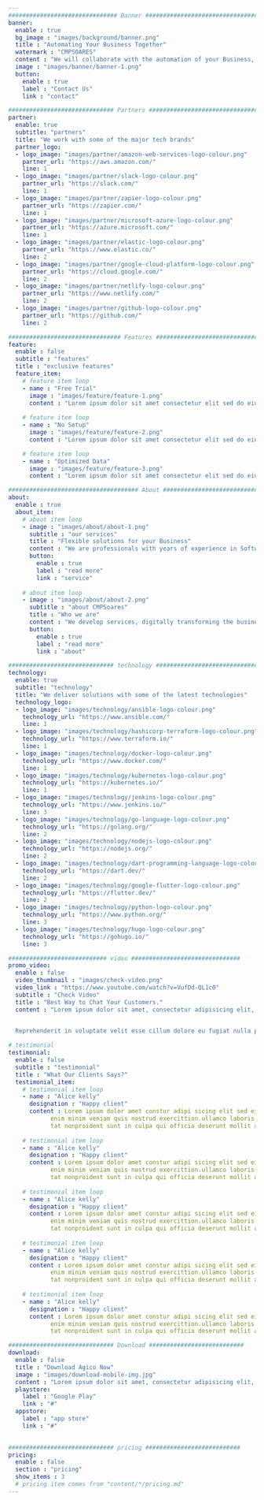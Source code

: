 ```yaml
---
############################### Banner #################################
banner:
  enable : true
  bg_image : "images/background/banner.png"
  title : "Automating Your Business Together"
  watermark : "CMPSOARES"
  content : "We will collaborate with the automation of your Business, Digital Transformation and Presence."
  image : "images/banner/banner-1.png"
  button:
    enable : true
    label : "Contact Us"
    link : "contact"

############################## Partners #################################
partner:
  enable: true
  subtitle: "partners"
  title: "We work with some of the major tech brands"
  partner_logo:
  - logo_image: "images/partner/amazon-web-services-logo-colour.png"
    partner_url: "https://aws.amazon.com/"
    line: 1
  - logo_image: "images/partner/slack-logo-colour.png"
    partner_url: "https://slack.com/"
    line: 1
  - logo_image: "images/partner/zapier-logo-colour.png"
    partner_url: "https://zapier.com/"
    line: 1
  - logo_image: "images/partner/microsoft-azure-logo-colour.png"
    partner_url: "https://azure.microsoft.com/"
    line: 1
  - logo_image: "images/partner/elastic-logo-colour.png"
    partner_url: "https://www.elastic.co/"
    line: 2
  - logo_image: "images/partner/google-cloud-platform-logo-colour.png"
    partner_url: "https://cloud.google.com/"
    line: 2
  - logo_image: "images/partner/netlify-logo-colour.png"
    partner_url: "https://www.netlify.com/"
    line: 2
  - logo_image: "images/partner/github-logo-colour.png"
    partner_url: "https://github.com/"
    line: 2

################################ Features ###############################
feature:
  enable : false
  subtitle : "features"
  title : "exclusive features"
  feature_item:
    # feature item loop
    - name : "Free Trial"
      image : "images/feature/feature-1.png"
      content : "Lorem ipsum dolor sit amet consectetur elit sed do eiusmod tempor incididunt labore dolore magna."
      
    # feature item loop
    - name : "No Setup"
      image : "images/feature/feature-2.png"
      content : "Lorem ipsum dolor sit amet consectetur elit sed do eiusmod tempor incididunt labore dolore magna."

    # feature item loop
    - name : "Optimized Data"
      image : "images/feature/feature-3.png"
      content : "Lorem ipsum dolor sit amet consectetur elit sed do eiusmod tempor incididunt labore dolore magna."

##################################### About #############################
about:
  enable : true
  about_item:
    # about item loop
    - image : "images/about/about-1.png"
      subtitle : "our services"
      title : "Flexible solutions for your Business"
      content : "We are professionals with years of experience in Software & Application Development, Process Automation, Cloud and On-Prem Infrastructure Orchestration, Site Reliability and DevOps Practices.<br><br>We can assist you and your team with your solution design and development needs."
      button:
        enable : true
        label : "read more"
        link : "service"
        
    # about item loop
    - image : "images/about/about-2.png"
      subtitle : "about CMPSoares"
      title : "Who we are"
      content : "We develop services, digitally transforming the business, and helping migrate to the cloud, renew legacy applications and train professionals in achieving the latest practices in productivity, DevOps, distributed systems and cloud software."
      button:
        enable : true
        label : "read more"
        link : "about"

############################## technology #################################
technology:
  enable: true
  subtitle: "technology"
  title: "We deliver solutions with some of the latest technologies"
  technology_logo:
  - logo_image: "images/technology/ansible-logo-colour.png"
    technology_url: "https://www.ansible.com/"
    line: 1
  - logo_image: "images/technology/hashicorp-terraform-logo-colour.png"
    technology_url: "https://www.terraform.io/"
    line: 1
  - logo_image: "images/technology/docker-logo-colour.png"
    technology_url: "https://www.docker.com/"
    line: 1
  - logo_image: "images/technology/kubernetes-logo-colour.png"
    technology_url: "https://kubernetes.io/"
    line: 1
  - logo_image: "images/technology/jenkins-logo-colour.png"
    technology_url: "https://www.jenkins.io/"
    line: 3
  - logo_image: "images/technology/go-language-logo-colour.png"
    technology_url: "https://golang.org/"
    line: 2
  - logo_image: "images/technology/nodejs-logo-colour.png"
    technology_url: "https://nodejs.org/"
    line: 2
  - logo_image: "images/technology/dart-programming-language-logo-colour.png"
    technology_url: "https://dart.dev/"
    line: 2
  - logo_image: "images/technology/google-flutter-logo-colour.png"
    technology_url: "https://flutter.dev/"
    line: 2
  - logo_image: "images/technology/python-logo-colour.png"
    technology_url: "https://www.python.org/"
    line: 3
  - logo_image: "images/technology/hugo-logo-colour.png"
    technology_url: "https://gohugo.io/"
    line: 3

############################ video ###############################
promo_video:
  enable : false
  video_thumbnail : "images/check-video.png"
  video_link : "https://www.youtube.com/watch?v=VufDd-QL1c0"
  subtitle : "Check Video"
  title : "Best Way to Chat Your Customers."
  content : "Lorem ipsum dolor sit amet, consectetur adipisicing elit, sed do eiusmod tempor incididunt ut labore et dolore magna aliqua. Ut enim ad minim veniam quis nostrud exercitation ullamco laboris nisi aliquip commodo consequat. duis aute.
  

  Reprehenderit in voluptate velit esse cillum dolore eu fugiat nulla pariatur excepteur sint occaecat cupidatat non proident."

# testimonial
testimonial:
  enable : false
  subtitle : "testimonial"
  title : "What Our Clients Says?"
  testimonial_item:
    # testimonial item loop
    - name : "Alice kelly"
      designation : "Happy client"
      content : Lorem ipsum dolor amet constur adipi sicing elit sed eiusmtempor incid dolore magna aliqu.
            enim minim veniam quis nostrud exercittion.ullamco laboris nisi ut aliquip excepteur sint occaecat cuida
            tat nonproident sunt in culpa qui officia deserunt mollit anim id est laborum. sed ut perspiciatis.
            
    # testimonial item loop
    - name : "Alice kelly"
      designation : "Happy client"
      content : Lorem ipsum dolor amet constur adipi sicing elit sed eiusmtempor incid dolore magna aliqu.
            enim minim veniam quis nostrud exercittion.ullamco laboris nisi ut aliquip excepteur sint occaecat cuida
            tat nonproident sunt in culpa qui officia deserunt mollit anim id est laborum. sed ut perspiciatis.
            
    # testimonial item loop
    - name : "Alice kelly"
      designation : "Happy client"
      content : Lorem ipsum dolor amet constur adipi sicing elit sed eiusmtempor incid dolore magna aliqu.
            enim minim veniam quis nostrud exercittion.ullamco laboris nisi ut aliquip excepteur sint occaecat cuida
            tat nonproident sunt in culpa qui officia deserunt mollit anim id est laborum. sed ut perspiciatis.
            
    # testimonial item loop
    - name : "Alice kelly"
      designation : "Happy client"
      content : Lorem ipsum dolor amet constur adipi sicing elit sed eiusmtempor incid dolore magna aliqu.
            enim minim veniam quis nostrud exercittion.ullamco laboris nisi ut aliquip excepteur sint occaecat cuida
            tat nonproident sunt in culpa qui officia deserunt mollit anim id est laborum. sed ut perspiciatis.
            
    # testimonial item loop
    - name : "Alice kelly"
      designation : "Happy client"
      content : Lorem ipsum dolor amet constur adipi sicing elit sed eiusmtempor incid dolore magna aliqu.
            enim minim veniam quis nostrud exercittion.ullamco laboris nisi ut aliquip excepteur sint occaecat cuida
            tat nonproident sunt in culpa qui officia deserunt mollit anim id est laborum. sed ut perspiciatis.

############################## Download ###########################
download:
  enable : false
  title : "Download Agico Now"
  image : "images/download-mobile-img.jpg"
  content : "Lorem ipsum dolor sit amet, consectetur adipisicing elit, sed do eiusmod tempor incididunt ut labore et dolore magna aliqua. Ut enim ad minim veniam quis nostrud exercitation."
  playstore:
    label : "Google Play"
    link : "#"
  appstore:
    label : "app store"
    link : "#"

    
############################## pricing ###########################
pricing:
  enable : false
  section : "pricing"
  show_items : 3
  # pricing item comes from "content/*/pricing.md"
---
```

